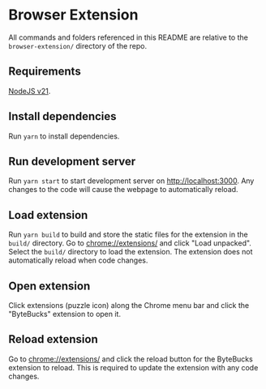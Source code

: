 # Browser Extension

All commands and folders referenced in this README are relative to the `browser-extension/` directory of the repo.

## Requirements

[NodeJS v21](https://nodejs.org/en/download).

## Install dependencies

Run `yarn` to install dependencies.

## Run development server

Run `yarn start` to start development server on [http://localhost:3000](http://localhost:3000). Any changes to the code will cause the webpage to automatically reload.

## Load extension

Run `yarn build` to build and store the static files for the extension in the `build/` directory. Go to [chrome://extensions/](chrome://extensions/) and click "Load unpacked". Select the `build/` directory to load the extension. The extension does not automatically reload when code changes.

## Open extension

Click extensions (puzzle icon) along the Chrome menu bar and click the "ByteBucks" extension to open it.

## Reload extension

Go to [chrome://extensions/](chrome://extensions/) and click the reload button for the ByteBucks extension to reload. This is required to update the extension with any code changes.
